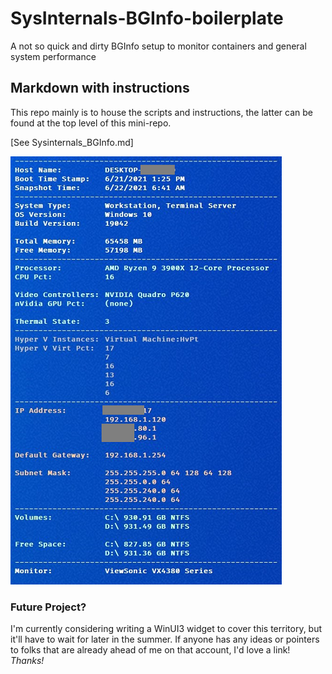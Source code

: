 # SysInternals-BGInfo-boilerplate
A not so quick and dirty BGInfo setup to monitor containers and general system performance

## Markdown with instructions

This repo mainly is to house the scripts and instructions, the latter can be found at the top level of this mini-repo.

[See Sysinternals_BGInfo.md]

![BGInfo on Windows background image](/images/BGInfo_screengrab.png)

### Future Project?

I'm currently considering writing a WinUI3 widget to cover this territory, but it'll have to wait for later in the summer. If anyone has any ideas or pointers to folks that are already ahead of me on that account, I'd love a link! *Thanks!*